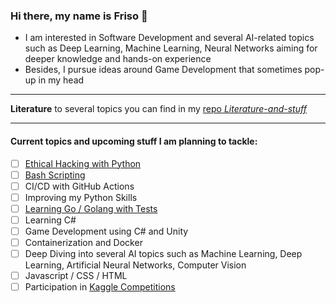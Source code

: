 ### Hi there, my name is Friso 👋

<!--
**FOehlschlaeger/FOehlschlaeger** is a ✨ _special_ ✨ repository because its `README.md` (this file) appears on your GitHub profile.

Here are some ideas to get you started:

- 🔭 I’m currently working on ...
- 🌱 I’m currently learning ...
- 👯 I’m looking to collaborate on ...
- 🤔 I’m looking for help with ...
- 💬 Ask me about ...
- 📫 How to reach me: ...
- 😄 Pronouns: ...
- ⚡ Fun fact: ...
-->
- I am interested in Software Development and several AI-related topics such as Deep Learning, Machine Learning, Neural Networks aiming for deeper knowledge and hands-on experience
- Besides, I pursue ideas around Game Development that sometimes pop-up in my head

---
**Literature** to several topics you can find in my [repo _Literature-and-stuff_](https://github.com/FOehlschlaeger/Literature-and-stuff)

---
#### Current topics and upcoming stuff I am planning to tackle:
- [ ] [Ethical Hacking with Python](https://github.com/FOehlschlaeger/udemy-ethical-hacking-python)
- [ ] [Bash Scripting](https://github.com/FOehlschlaeger/Learn-Bash-Scripting)
- [ ] CI/CD with GitHub Actions
- [ ] Improving my Python Skills
- [ ] [Learning Go / Golang with Tests](https://github.com/FOehlschlaeger/Learn-Go-with-Tests)
- [ ] Learning C#
- [ ] Game Development using C# and Unity
- [ ] Containerization and Docker
- [ ] Deep Diving into several AI topics such as Machine Learning, Deep Learning, Artificial Neural Networks, Computer Vision
- [ ] Javascript / CSS / HTML
- [ ] Participation in [Kaggle Competitions](https://www.kaggle.com/)
